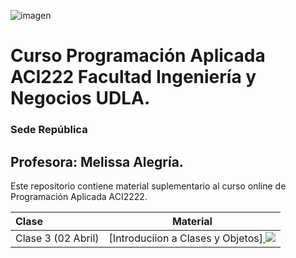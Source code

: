  
![imagen](https://user-images.githubusercontent.com/8738096/161391140-fffc587b-935e-4418-bb73-ca9645b1bf05.png)
# Curso Programación Aplicada ACI222 Facultad Ingeniería y Negocios UDLA. 
### Sede República

## Profesora: Melissa Alegría. 

Este repositorio contiene material suplementario al curso online de Programación Aplicada ACI2222.

| Clase| Material      
|:--------------------|:--------------------:|
| Clase 3 (02 Abril)| [Introduciion a Clases y Objetos]<a href="https://github.com/malegria01/ACI222/blob/main/jupyter-notebook/Clase3-IntroduccionClasesObjetos.ipynb"> <img src='https://colab.research.google.com/assets/colab-badge.svg' /> </a> |

